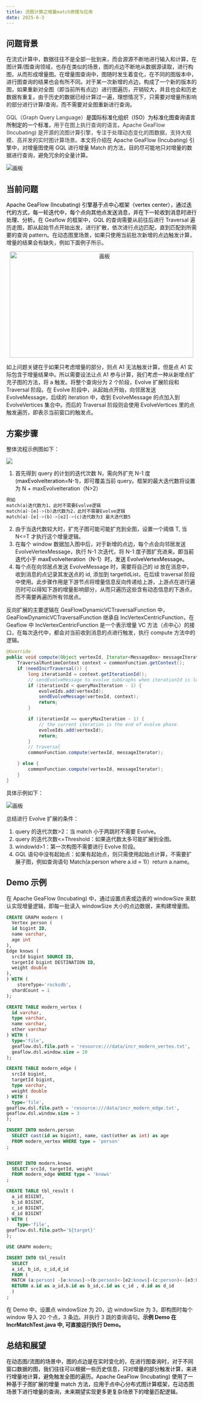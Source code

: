 ```yaml
---
title: 流图计算之增量match原理与应用
date: 2025-6-3
---
```


## 问题背景

在流式计算中，数据往往不是全部一批到来，而会源源不断地进行输入和计算，在图计算/图查询领域，也存在类似的场景，图的点边不断地从数据源读取，进行构图，从而形成增量图。在增量图查询中，图随时发生着变化，在不同的图版本中，进行图查询的结果也会有所不同。对于某一次新增的点边，构成了一个新的版本的图，如果重新对全图（即当前所有点边）进行图遍历，开销较大，并且也会和历史数据有重复。由于历史的数据已经计算过一遍，理想情况下，只需要对增量所影响的部分进行计算/查询，而不需要对全图重新进行查询。

<!-- truncate -->

<font style="color:rgb(51, 51, 51);">GQL（Graph Query Language）</font><font style="color:rgb(0, 0, 0);">是国际标准化组织（ISO）为标准化图查询语言所制定的一个标准，</font><font style="color:rgb(51, 51, 51);">用于在图上执行查询的语言。Apache GeaFlow (Incubating) 是开源的流图计算引擎，专注于处理动态变化的图数据，支持大规模、高并发的实时图计算场景。</font>本文将介绍在 Apache GeaFlow (Incubating) 引擎中，对增量图使用 GQL 进行增量 Match 的方法，目的尽可能地只对增量的数据进行查询，避免冗余的全量计算。

![画板](/graph/1741574572676-ff7e2c56-14d0-470c-b21d-604f928c6ec9.jpeg)

## 当前问题

<font style="color:rgb(0, 0, 0);">Apache GeaFlow (Incubating) 引擎基于点中心框架（vertex center），通过迭代的方式，每一轮迭代中，每个点向其他点发送消息，并在下一轮收到消息时进行处理、分析。</font>在 Geaflow 的框架中，GQL 的查询需要从前往后进行 Traversal 遍历走图，即从起始节点开始出发，进行扩散，依次进行点边匹配，直到匹配到所需要的查询 pattern。在动态图里场景，如果只使用当前批次新增的点边触发计算，增量的结果会有缺失，例如下面例子所示。

<div style="text-align: center;">
<img src="/graph/1741576149930-b169b7da-0600-4fca-b6ad-5eadcfdbff5b.jpeg" alt='画板'  height="281" width="486"></div>

如上问题关键在于如果只考虑增量的部分，则点 A1 无法触发计算，但是点 A1 实际包含于增量结果中。所以需要设法让点 A1 参与计算，我们考虑一种从新增点扩充子图的方法，将 a 触发。将整个查询分为 2 个阶段，Evolve 扩展阶段和 Traversal 阶段。在 Evolve 阶段中，从起始点开始，向邻居发送 EvolveMessage，后续的 iteration 中，收到 EvolveMessage 的点加入到 EvolveVertices 集合中。而后的 Traversal 阶段则会使用 EvolveVertices 里的点触发遍历，即表示当前窗口的触发点。

## 方案步骤

整体流程示例图如下：

![](/graph/1741599519420-37fd1d9f-6623-44b3-87e4-5ac5275b876f.png)

1. 首先得到 query 的计划的迭代次数 N，需向外扩充 N-1 度(<font style="color:#000000;">maxEvolveIteration=N-1)</font>，即可覆盖当前 query。框架的最大迭代数将设置为 N + maxEvolveIteration（N>2）

```sql
例如
match(a)迭代数为1，此时不需要Evolve逻辑
match(a)-[e]->(b)迭代数为2，此时不需要Evolve逻辑
match(a)-[e]->(b)->[e2]->(c)迭代数为3 最大迭代数5
```

2. 由于当迭代数较大时，扩充子图可能可能扩充到全图，设置一个阈值 T, 当 N<=T 才执行这个增量逻辑。
3. 在每个 window 数据加入图中后，对于新增的点边，每个点会向邻居发送 EvolveVertexMessage，执行 N-1 次迭代，将 N-1 度子图扩充进来。<font style="color:#000000;">即当前迭代小于 maxEvolveIteration（N-1）时，发送 EvolveVertexMessage。</font>
4. 每个点在向邻居点发送 EvolveMessage 时，需要将自己的 id 放在消息中，收到消息的点记录其发送点的 id, 添加到 targetIdList，在后续 traversal 阶段中使用。此步骤作用是下游节点将增量信息反向传递给上游，上游点在进行遍历时可以得知下游的增量影响部分，从而只遍历这些含有动态信息的下游点，而不需要再遍历所有邻居点。

反向扩展的主要逻辑在 GeaFlowDynamicVCTraversalFunction 中，GeaFlowDynamicVCTraversalFunction 继承自 IncVertexCentricFunction，在 Geaflow 中 IncVertexCentricFunction 是一个表示增量 VC 方法（点中心）的接口，在每次迭代中，都会对当前收到消息的点进行触发，执行 compute 方法中的逻辑。

```java
@Override
public void compute(Object vertexId, Iterator<MessageBox> messageIterator) {
    TraversalRuntimeContext context = commonFunction.getContext();
    if (needIncrTraversal()) {
        long iterationId = context.getIterationId();
        // sendEvolveMessage to evolve subGraphs when iterationId is less than the plan iteration
        if (iterationId < queryMaxIteration - 1) {
            evolveIds.add(vertexId);
            sendEvolveMessage(vertexId, context);
            return;
        }

        if (iterationId == queryMaxIteration - 1) {
            // the current iteration is the end of evolve phase.
            evolveIds.add(vertexId);
            return;
        }
        // traversal
        commonFunction.compute(vertexId, messageIterator);

    } else {
        commonFunction.compute(vertexId, messageIterator);
    }
}
```

具体示例如下：

![画板](/graph/1734590557540-5f3f4528-fa07-4208-8425-bc514ea5e06b.jpeg)

总结进行 Evolve 扩展的条件：

1. query 的迭代次数>2：当 match 小于两跳时不需要 Evolve。
2. query 的迭代次数<=Threshold：如果迭代数太多可能扩展到全图。
3. windowId>1：第一次构图不需要进行 Evolve 阶段。
4. GQL 语句中没有起始点：如果有起始点，则只需使用起始点计算，不需要扩展子图，例如查询语句 Match(a:person where a.id = 1)）return a.name。

## Demo 示例

在 Apache GeaFlow (Incubating) 中，通过设置点表或边表的 windowSize 来默认实现增量逻辑，即每一批读入 windowSize 大小的点边数据，来构建增量图。

```sql
CREATE GRAPH modern (
  Vertex person (
  id bigint ID,
  name varchar,
  age int
),
Edge knows (
  srcId bigint SOURCE ID,
  targetId bigint DESTINATION ID,
  weight double
),
) WITH (
	storeType='rocksdb',
  shardCount = 1
);

CREATE TABLE modern_vertex (
  id varchar,
  type varchar,
  name varchar,
  other varchar
) WITH (
  type='file',
  geaflow.dsl.file.path = 'resource:///data/incr_modern_vertex.txt',
  geaflow.dsl.window.size = 20
);

CREATE TABLE modern_edge (
  srcId bigint,
  targetId bigint,
  type varchar,
  weight double
) WITH (
  type='file',
geaflow.dsl.file.path = 'resource:///data/incr_modern_edge.txt',
geaflow.dsl.window.size = 3
);

INSERT INTO modern.person
  SELECT cast(id as bigint), name, cast(other as int) as age
  FROM modern_vertex WHERE type = 'person'
;


INSERT INTO modern.knows
  SELECT srcId, targetId, weight
  FROM modern_edge WHERE type = 'knows'
;

CREATE TABLE tbl_result (
  a_id BIGINT,
  b_id BIGINT,
  c_id BIGINT,
  d_id BIGINT
) WITH (
	type='file',
geaflow.dsl.file.path='${target}'
);

USE GRAPH modern;

INSERT INTO tbl_result
  SELECT
  a_id, b_id, c_id,d_id
  FROM (
  MATCH (a:person) -[e:knows]->(b:person)<-[e2:knows]-(c:person)<-[e3:knows]-(d:person) where a.id!=c.id
  RETURN a.id as a_id,b.id as b_id,c.id as c_id , d.id as d_id
  )
;
```

在 Demo 中，设置点 windowSize 为 20，边 windowSize 为 3，即构图时每个 window 导入 20 个点，3 条边。并执行 3 跳的查询语句。**示例 Demo 在 IncrMatchTest.java 中, 可直接运行执行 Demo。**

## 总结和展望

<font style="color:rgb(0, 0, 0);">在动态图/流图的场景中，图的点边是在实时变化的，在进行图查询时，对于不同窗口数据的图，我们往往可以根据一些历史信息，只对增量的部分触发计算，来进行增量地计算，避免触发全图的遍历。Apache GeaFlow (Incubating) 使用了一种基于子图扩展的增量 match 方法，应用于点中心分布式图计算框架，在动态图场景下进行增量的查询，未来期望实现更多更复杂场景下的增量匹配逻辑。</font>
